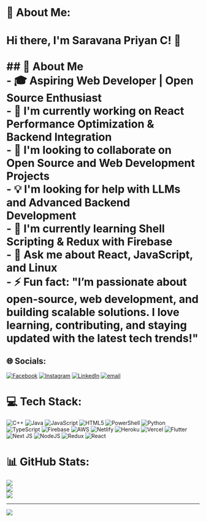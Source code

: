 # 💫 About Me:
# Hi there, I'm Saravana Priyan C! 👋<br><br>## 🚀 About Me<br>- 🎓 Aspiring Web Developer | Open Source Enthusiast<br>- 🔭 I'm currently working on **React Performance Optimization & Backend Integration**<br>- 🤝 I'm looking to collaborate on **Open Source and Web Development Projects**<br>- 💡 I'm looking for help with **LLMs and Advanced Backend Development**<br>- 🌱 I'm currently learning **Shell Scripting & Redux with Firebase**<br>- 💬 Ask me about **React, JavaScript, and Linux**<br>- ⚡ Fun fact: "I’m passionate about open-source, web development, and building scalable solutions. I love learning, contributing, and staying updated with the latest tech trends!"


## 🌐 Socials:
[![Facebook](https://img.shields.io/badge/Facebook-%231877F2.svg?logo=Facebook&logoColor=white)](https://facebook.com/https://www.facebook.com/csaravanapriyan.csaravanapriyan/) [![Instagram](https://img.shields.io/badge/Instagram-%23E4405F.svg?logo=Instagram&logoColor=white)](https://instagram.com/https://www.instagram.com/_.saravanaa?igsh=MXQ2MXVleXRvYjM0eg==) [![LinkedIn](https://img.shields.io/badge/LinkedIn-%230077B5.svg?logo=linkedin&logoColor=white)](https://linkedin.com/in/https://www.linkedin.com/in/saravanapriyanc/) [![email](https://img.shields.io/badge/Email-D14836?logo=gmail&logoColor=white)](mailto:c.saravanapriyan@gmail.com) 

# 💻 Tech Stack:
![C++](https://img.shields.io/badge/c++-%2300599C.svg?style=for-the-badge&logo=c%2B%2B&logoColor=white) ![Java](https://img.shields.io/badge/java-%23ED8B00.svg?style=for-the-badge&logo=openjdk&logoColor=white) ![JavaScript](https://img.shields.io/badge/javascript-%23323330.svg?style=for-the-badge&logo=javascript&logoColor=%23F7DF1E) ![HTML5](https://img.shields.io/badge/html5-%23E34F26.svg?style=for-the-badge&logo=html5&logoColor=white) ![PowerShell](https://img.shields.io/badge/PowerShell-%235391FE.svg?style=for-the-badge&logo=powershell&logoColor=white) ![Python](https://img.shields.io/badge/python-3670A0?style=for-the-badge&logo=python&logoColor=ffdd54) ![TypeScript](https://img.shields.io/badge/typescript-%23007ACC.svg?style=for-the-badge&logo=typescript&logoColor=white) ![Firebase](https://img.shields.io/badge/firebase-%23039BE5.svg?style=for-the-badge&logo=firebase) ![AWS](https://img.shields.io/badge/AWS-%23FF9900.svg?style=for-the-badge&logo=amazon-aws&logoColor=white) ![Netlify](https://img.shields.io/badge/netlify-%23000000.svg?style=for-the-badge&logo=netlify&logoColor=#00C7B7) ![Heroku](https://img.shields.io/badge/heroku-%23430098.svg?style=for-the-badge&logo=heroku&logoColor=white) ![Vercel](https://img.shields.io/badge/vercel-%23000000.svg?style=for-the-badge&logo=vercel&logoColor=white) ![Flutter](https://img.shields.io/badge/Flutter-%2302569B.svg?style=for-the-badge&logo=Flutter&logoColor=white) ![Next JS](https://img.shields.io/badge/Next-black?style=for-the-badge&logo=next.js&logoColor=white) ![NodeJS](https://img.shields.io/badge/node.js-6DA55F?style=for-the-badge&logo=node.js&logoColor=white) ![Redux](https://img.shields.io/badge/redux-%23593d88.svg?style=for-the-badge&logo=redux&logoColor=white) ![React](https://img.shields.io/badge/react-%2320232a.svg?style=for-the-badge&logo=react&logoColor=%2361DAFB)

# 📊 GitHub Stats:
![](https://github-readme-stats.vercel.app/api?username=codesbysaravana&theme=merko&hide_border=false&include_all_commits=true&count_private=false)<br/>
![](https://github-readme-streak-stats.herokuapp.com/?user=codesbysaravana&theme=merko&hide_border=false)<br/>
![](https://github-readme-stats.vercel.app/api/top-langs/?username=codesbysaravana&theme=merko&hide_border=false&include_all_commits=true&count_private=false&layout=compact)

---
[![](https://visitcount.itsvg.in/api?id=codesbysaravana&icon=0&color=0)](https://visitcount.itsvg.in)

<!-- Proudly created with GPRM ( https://gprm.itsvg.in ) -->

